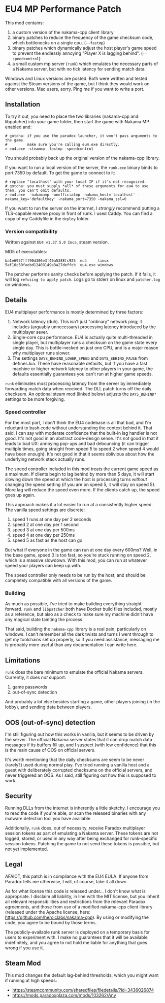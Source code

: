 # EU4 MP Performance Patch

This mod contains:

1. a custom version of the nakama-cpp client library
2. binary patches to reduce the frequency of the game checksum code, which bottlenecks on a single cpu. (`--fastmp`)
3. binary patches which dynamically adjust the host player's game speed to prevent the endlessly annoying "Player X is lagging behind". (`--speedcontrol`)
4. a small custom mp server (`runk`) which emulates the necessary parts of a Nakama server, but with no tick latency for sending match data.

Windows and Linux versions are posted. Both were written and tested against the Steam versions of the game, but I think they would work on other versions. Mac users, sorry. Ping me if you want to write a port.

## Installation

To try it out, you need to place the two libraries (nakama-cpp and libpatcher) into your game folder, then start the game with Nakama MP enabled and:

```
# gotcha: if you use the paradox launcher, it won't pass arguments to the game.
#         make sure you're calling eu4.exe directly.
> eu4.exe -steammp -fastmp -speedcontrol
```

You should probably back up the original version of the nakama-cpp library.

If you want to run a local version of the server, the `runk.exe` binary binds to port 7350 by default. To get the game to connect to it:

```
# replace "localhost" with your local IP if it's not recognized.
# gotcha: you must supply *all* of these arguments for eu4 to use them. you can't omit defaults.
> eu4.exe  -nakamamp -unofficialmp -nakama_host='localhost' -nakama_key='defaultkey' -nakama_port=7350 -nakama_ssl=0
```

If you want to run the server on the internet, I *strongly* recommend putting a TLS-capable reverse proxy in front of runk. I used Caddy. You can find a copy of my Caddyfile in the `deploy` folder.

### Version compatibility

Written against `EU4 v1.37.5.0 Inca`, steam version.

MD5 of executables:

```
ba1e6957fff90d306e3f40a5388fc925  eu4     linux
5af10c50faebd12408149a3a27deffcb  eu4.exe windows
```

The patcher performs sanity checks before applying the patch. If it fails, it will log `refusing to apply patch`. Logs go to stderr on linux and `patcher.log` on windows.

## Details

EU4 multiplayer performance is mostly determined by three factors:

1. Network latency (duh). This isn't just "ordinary" network ping; it includes (arguably unnecessary) processing latency introduced by the multiplayer sever.
3. Single-core cpu performance. EU4 is actually quite multi-threaded in single player, but multiplayer runs a checksum on the game state every single day. This is bottle-necked on just one CPU, and is a major reason why multiplayer runs slower.
4. The settings `DAYS_BEHIND_LOWER_SPEED` and `DAYS_BEHIND_PAUSE` from defines.lua. These have reasonable defaults, but if you have a fast machine or higher network latency to other players in your game, the defaults essentially guarantees you can't run at higher game speeds.

`runk` eliminates most processing latency from the server by immediately forwarding match data when received. The DLL patch turns off the daily checksum. An optional steam mod (linked below) adjusts the `DAYS_BEHIND*` settings to be more forgiving.

### Speed controller

For the most part, I don't think the EU4 codebase is all that bad, and I'm reluctant to bash code without understanding the context behind it.
That said, I can say with moderate confidence that the built-in lag handler is not good. It's not good in an abstract code-design sense. It's not
good in that it leads to bad UX: annoying pop-ups and bad debouncing (it can trigger multiple times, going straight from speed 5 to speed 2 when speed 4 would have been enough).
It's not good in that it seems oblivious about how the underlying network stack actually runs.

The speed controller included in this mod treats the current game speed as a maximum. If clients begin to lag behind by more than 5 days, it will start slowing down the
speed at which the host is processing turns *without* changing the speed setting (if you are on speed 5, it will stay on speed 5). More lag will reduce the speed even more.
If the clients catch up, the speed goes up again.

This approach makes it a lot easier to run at a consistently higher speed. The vanilla speed settings are discrete:

1. speed 1 runs at one day per 2 seconds
2. speed 2 at one day per 1 second
3. speed 3 at one day per 500ms
4. speed 4 at one day per 250ms
5. speed 5 as fast as the host can go

But what if everyone in the game can run at one day every 600ms? Well, in the base game, speed 3 is too fast, so you're stuck running on speed 2,
which is a massive slowdown. With this mod, you can run at whatever speed your players can keep up with.

The speed controller only needs to be run by the host, and should be completely compatible with all versions of the game.

### Building

As much as possible, I've tried to make building everything straight-forward. `runk` and `libpatcher` both have Docker build files included, mostly as a reference, but also as a check to make sure my machine didn't have any magical state tainting the process.

That said, building the `nakama-cpp` library is a real pain, particularly on windows. I can't remember all the dark twists and turns I went through to get my toolchains set up properly, so if you need assistance, messaging me is probably more useful than any documentation I can write here.

## Limitations

`runk` does the bare minimum to emulate the official Nakama servers. Currently, it does *not* support:

1. game passwords
2. out-of-sync detection

And probably a lot else besides starting a game, other players joining (in the lobby), and sending data between players.

## OOS (out-of-sync) detection

I'm still figuring out how this works in vanilla, but it seems to be driven by the server. The official Nakama server states that it can drop match data messages if its buffers fill up, and I suspect (with low confidence) that this is the main cause of OOS on official servers.

It's worth mentioning that the daily checksums are seem to be never (rarely?) used during normal play. I've tried running a vanilla host and a guest with deliberately corrupted checksums on the official servers, and never triggered an OOS. As I said, still figuring out how this is supposed to work.

## Security

Running DLLs from the internet is inherently a little sketchy. I encourage you to read the code if you're able, or scan the released binaries with any malware detection tool you have available.

Additionally, `runk` does, out of necessity, receive Paradox multiplayer session tokens as part of emulating a Nakama server. These tokens are not logged, stored, or used in any way after being exchanged for runk-specific session tokens. Patching the game to not send these tokens is possible, but not yet implemented.

## Legal

AFAICT, this patch is in compliance with the EU4 EULA. If anyone from Paradox tells me otherwise, I will, of course, take it all down.

As for what license this code is released under... I don't know what is appropriate. I disclaim all liability, in line with the MIT license, but you inherit all relevant responsibilities and restrictions from the relevant Paradox agreements, and those from use of a modified nakama-cpp client library (released under the Apache license, here: https://github.com/heroiclabs/nakama-cpp). By using or modifying the code, you agree to be bound by those terms.

The publicly-available runk server is deployed on a temporary basis for users to experiment with. I make no guarantees that it will be available indefinitely, and you agree to not hold me liable for anything that goes wrong if you use it.

## Steam Mod

This mod changes the default lag-behind thresholds, which you might want if running at high speeds:

- https://steamcommunity.com/sharedfiles/filedetails/?id=3436026874
- https://mods.paradoxplaza.com/mods/103262/Any
